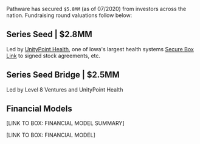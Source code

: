 Pathware has secured `$5.8MM` (as of 07/2020) from investors across the nation. Fundraising round valuations follow below:

## Series Seed | $2.8MM
Led by [UnityPoint Health](https://unitypointhealthventures.org/), one of Iowa's largest health systems
[Secure Box Link](https://pathware.box.com/s/1t993otv3m2hunex6xz9u5e5jhh6kjoz) to signed stock agreements, etc.

## Series Seed Bridge | $2.5MM
Led by Level 8 Ventures and UnityPoint Health

## Financial Models

[LINK TO BOX: FINANCIAL MODEL SUMMARY]

[LINK TO BOX: FINANCIAL MODEL]